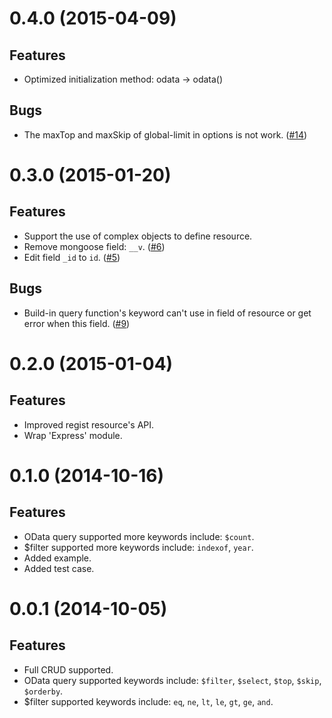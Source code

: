# 0.4.0 (2015-04-09)

## Features

- Optimized initialization method: odata -> odata()

## Bugs

- The maxTop and maxSkip of global-limit in options is not work. ([#14](https://github.com/TossShinHwa/node-odata/issues/14))

# 0.3.0 (2015-01-20)

## Features

- Support the use of complex objects to define resource.
- Remove mongoose field: `__v`. ([#6](https://github.com/TossShinHwa/node-odata/issues/6))
- Edit field `_id` to `id`. ([#5](https://github.com/TossShinHwa/node-odata/issues/5))

## Bugs

- Build-in query function's keyword can't use in field of resource or get error when this field. ([#9](https://github.com/TossShinHwa/node-odata/issues/9))

# 0.2.0 (2015-01-04)

## Features

- Improved regist resource's API.
- Wrap 'Express' module.

# 0.1.0 (2014-10-16)

## Features

- OData query supported more keywords include: `$count`.
- $filter supported more keywords include: `indexof`, `year`.
- Added example.
- Added test case.

# 0.0.1 (2014-10-05)

## Features

- Full CRUD supported.
- OData query supported keywords include: `$filter`, `$select`, `$top`, `$skip`, `$orderby`.
- $filter supported keywords include: `eq`, `ne`, `lt`, `le`, `gt`, `ge`, `and`.
